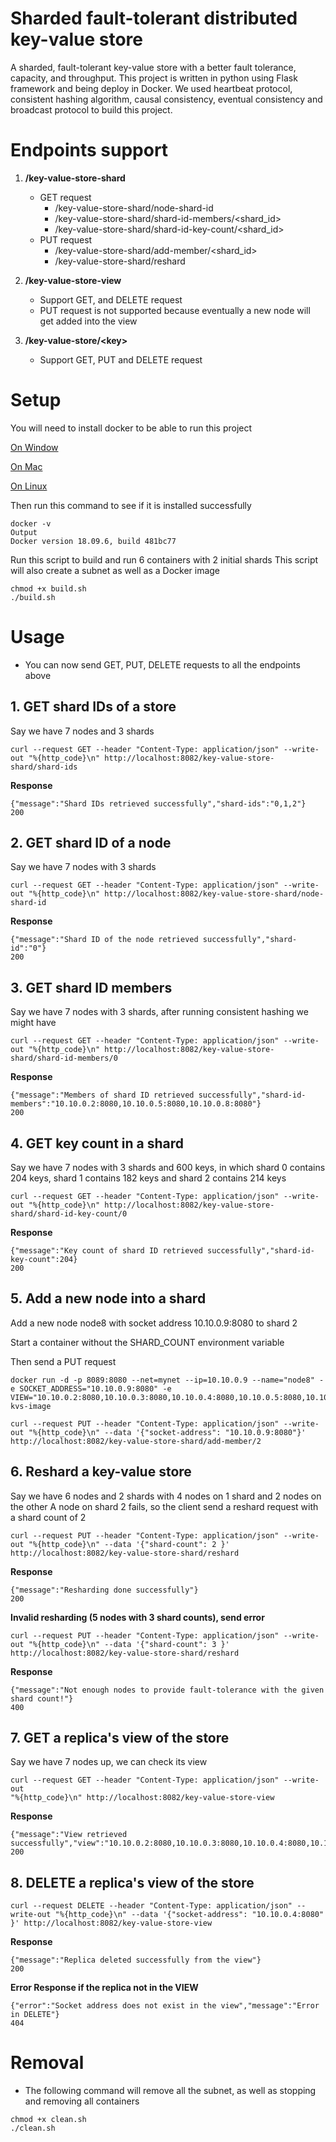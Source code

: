 # Sharded fault-tolerant distributed key-value store
A sharded, fault-tolerant key-value store with a better fault tolerance, capacity,
and throughput. This project is written in python using Flask framework and
being deploy in Docker. We used heartbeat protocol, consistent hashing
algorithm, causal consistency, eventual consistency and broadcast protocol to
build this project.

# Endpoints support

1. **/key-value-store-shard**
     - GET request
       - /key-value-store-shard/node-shard-id
       - /key-value-store-shard/shard-id-members/\<shard_id>
       - /key-value-store-shard/shard-id-key-count/\<shard_id>
     - PUT request
       - /key-value-store-shard/add-member/\<shard_id>
       - /key-value-store-shard/reshard

2. **/key-value-store-view**
     - Support GET, and DELETE request
     - PUT request is not supported because eventually a new node will get added into the view

3. **/key-value-store/\<key>**
     - Support GET, PUT and DELETE request

# Setup
You will need to install docker to be able to run this project

[On Window](https://docs.docker.com/docker-for-windows/install/)

[On Mac](https://docs.docker.com/docker-for-mac/install/)

[On Linux](https://linuxize.com/post/how-to-install-and-use-docker-on-ubuntu-18-04/)

Then run this command to see if it is installed successfully
```
docker -v
Output
Docker version 18.09.6, build 481bc77
```
Run this script to build and run 6 containers with 2 initial shards
This script will also create a subnet as well as a Docker image
```
chmod +x build.sh
./build.sh
```

# Usage
* You can now send GET, PUT, DELETE requests to all the endpoints above

## 1. **GET shard IDs of a store**
Say we have 7 nodes and 3 shards
```
curl --request GET --header "Content-Type: application/json" --write-out "%{http_code}\n" http://localhost:8082/key-value-store-shard/shard-ids
```
**Response**
```
{"message":"Shard IDs retrieved successfully","shard-ids":"0,1,2"}
200
```
## 2. **GET shard ID of a node**
Say we have 7 nodes with 3 shards
```
curl --request GET --header "Content-Type: application/json" --write-out "%{http_code}\n" http://localhost:8082/key-value-store-shard/node-shard-id
```
**Response**
```
{"message":"Shard ID of the node retrieved successfully","shard-id":"0"}
200
```
## 3. **GET shard ID members**
Say we have 7 nodes with 3 shards, after running consistent hashing we might have
```
curl --request GET --header "Content-Type: application/json" --write-out "%{http_code}\n" http://localhost:8082/key-value-store-shard/shard-id-members/0
```
**Response**
```
{"message":"Members of shard ID retrieved successfully","shard-id-members":"10.10.0.2:8080,10.10.0.5:8080,10.10.0.8:8080"}
200
```
## 4. **GET key count in a shard**
Say we have 7 nodes with 3 shards and 600 keys, in which shard 0 contains 204 keys, shard 1 contains 182 keys and shard 2 contains 214 keys
```
curl --request GET --header "Content-Type: application/json" --write-out "%{http_code}\n" http://localhost:8082/key-value-store-shard/shard-id-key-count/0
```
**Response**
```
{"message":"Key count of shard ID retrieved successfully","shard-id-key-count":204}
200
```
## 5. **Add a new node into a shard**
Add a new node node8 with socket address 10.10.0.9:8080 to shard 2

Start a container without the SHARD_COUNT environment variable

Then send a PUT request
```
docker run -d -p 8089:8080 --net=mynet --ip=10.10.0.9 --name="node8" -e SOCKET_ADDRESS="10.10.0.9:8080" -e VIEW="10.10.0.2:8080,10.10.0.3:8080,10.10.0.4:8080,10.10.0.5:8080,10.10.0.6:8080,10.10.0.7:8080,10.10.0.8:8080,10.10.0.9:8080" kvs-image
```
```
curl --request PUT --header "Content-Type: application/json" --write-out "%{http_code}\n" --data '{"socket-address": "10.10.0.9:8080"}' http://localhost:8082/key-value-store-shard/add-member/2
```
## 6. **Reshard a key-value store**
Say we have 6 nodes and 2 shards with 4 nodes on 1 shard and 2 nodes on the other
A node on shard 2 fails, so the client send a reshard request with a shard count of 2
```
curl --request PUT --header "Content-Type: application/json" --write-out "%{http_code}\n" --data '{"shard-count": 2 }' http://localhost:8082/key-value-store-shard/reshard
```
**Response**
```
{"message":"Resharding done successfully"}
200
```
**Invalid resharding (5 nodes with 3 shard counts), send error**
```
curl --request PUT --header "Content-Type: application/json" --write-out "%{http_code}\n" --data '{"shard-count": 3 }' http://localhost:8082/key-value-store-shard/reshard
```
**Response**
```
{"message":"Not enough nodes to provide fault-tolerance with the given shard count!"}
400
```
## 7. **GET a replica's view of the store**
Say we have 7 nodes up, we can check its view
```
curl --request GET --header "Content-Type: application/json" --write-out
"%{http_code}\n" http://localhost:8082/key-value-store-view
```
**Response**
```
{"message":"View retrieved successfully","view":"10.10.0.2:8080,10.10.0.3:8080,10.10.0.4:8080,10.10.0.5:8080,10.10.0.6:8080,10.10.0.7:8080,10.10.0.8:8080"}
200
```
## 8. **DELETE a replica's view of the store**
```
curl --request DELETE --header "Content-Type: application/json" --write-out "%{http_code}\n" --data '{"socket-address": "10.10.0.4:8080" }' http://localhost:8082/key-value-store-view
```
**Response**
```
{"message":"Replica deleted successfully from the view"}
200
```
**Error Response if the replica not in the VIEW**
```
{"error":"Socket address does not exist in the view","message":"Error in DELETE"}
404
```
# Removal

* The following command will remove all the subnet, as well as stopping and
removing all containers
```
chmod +x clean.sh
./clean.sh
```

